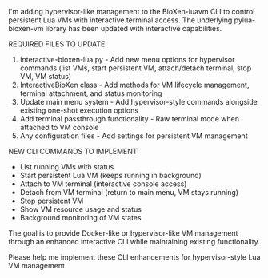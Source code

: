 I'm adding hypervisor-like management to the BioXen-luavm CLI to control persistent Lua VMs with interactive terminal access. The underlying pylua-bioxen-vm library has been updated with interactive capabilities.

REQUIRED FILES TO UPDATE:
1. interactive-bioxen-lua.py - Add new menu options for hypervisor commands (list VMs, start persistent VM, attach/detach terminal, stop VM, VM status)
2. InteractiveBioXen class - Add methods for VM lifecycle management, terminal attachment, and status monitoring
3. Update main menu system - Add hypervisor-style commands alongside existing one-shot execution options
4. Add terminal passthrough functionality - Raw terminal mode when attached to VM console
5. Any configuration files - Add settings for persistent VM management

NEW CLI COMMANDS TO IMPLEMENT:
- List running VMs with status
- Start persistent Lua VM (keeps running in background)
- Attach to VM terminal (interactive console access)
- Detach from VM terminal (return to main menu, VM stays running)
- Stop persistent VM
- Show VM resource usage and status
- Background monitoring of VM states

The goal is to provide Docker-like or hypervisor-like VM management through an enhanced interactive CLI while maintaining existing functionality.

Please help me implement these CLI enhancements for hypervisor-style Lua VM management.